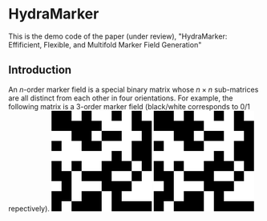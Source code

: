 # **HydraMarker**

This is the demo code of the paper (under review), "HydraMarker: Effificient, Flexible, and Multifold Marker Field Generation"
## Introduction
An $n$-order marker field is a special binary matrix whose $n\times n$ sub-matrices are all distinct from each other in four orientations. For example, the following matrix is a 3-order marker field (black/white corresponds to 0/1 repectively).
![a](README_md_files/field.jpeg)
<img src=https://github.com/Lilin2015/Author---HydraMarker/blob/main/README_md_files/field.jpeg>
